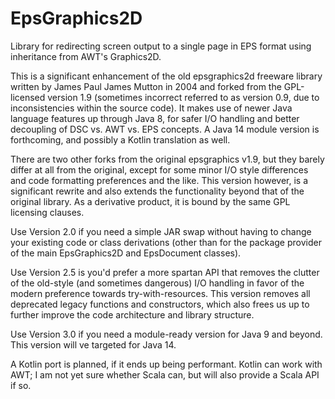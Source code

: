 # EpsGraphics2D
Library for redirecting screen output to a single page in EPS format using inheritance from AWT's Graphics2D.

This is a significant enhancement of the old epsgraphics2d freeware library written by James Paul James Mutton in 2004 and forked from the GPL-licensed version 1.9 (sometimes incorrect referred to as version 0.9, due to inconsistencies within the source code). It makes use of newer Java language features up through Java 8, for safer I/O handling and better decoupling of DSC vs. AWT vs. EPS concepts. A Java 14 module version is forthcoming, and possibly a Kotlin translation as well.

There are two other forks from the original epsgraphics v1.9, but they barely differ at all from the original, except for some minor I/O style differences and code formatting preferences and the like. This version however, is a significant rewrite and also extends the functionality beyond that of the original library. As a derivative product, it is bound by the same GPL licensing clauses.

Use Version 2.0 if you need a simple JAR swap without having to change your existing code or class derivations (other than for the package provider of the main EpsGraphics2D and EpsDocument classes).

Use Version 2.5 is you'd prefer a more spartan API that removes the clutter of the old-style (and sometimes dangerous) I/O handling in favor of the modern preference towards try-with-resources. This version removes all deprecated legacy functions and constructors, which also frees us up to further improve the code architecture and library structure.

Use Version 3.0 if you need a module-ready version for Java 9 and beyond. This version will ve targeted for Java 14.

A Kotlin port is planned, if it ends up being performant. Kotlin can work with AWT; I am not yet sure whether Scala can, but will also provide a Scala API if so.
